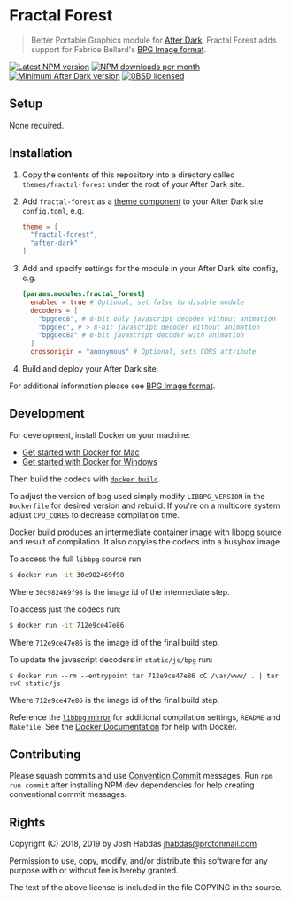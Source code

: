 # Fractal Forest

> Better Portable Graphics module for [After Dark]. Fractal Forest adds support for Fabrice Bellard's [BPG Image format](https://bellard.org/bpg/).

[![Latest NPM version](https://img.shields.io/npm/v/fractal-forest.svg?style=flat-square)](https://www.npmjs.com/package/fractal-forest)
[![NPM downloads per month](https://img.shields.io/npm/dm/fractal-forest.svg?style=flat-square)](https://www.npmjs.com/package/fractal-forest)
[![Minimum After Dark version](https://img.shields.io/badge/dynamic/json.svg?url=https://git.habd.as/comfusion/fractal-forest/raw/branch/master/package.json&label=after%20dark&query=$..['after-dark']&colorB=000000&style=flat-square&longCache=false&maxAge=86400)](https://git.habd.as/comfusion/after-dark/)
[![0BSD licensed](https://img.shields.io/npm/l/fractal-forest.svg?style=flat-square&longCache=true)](https://git.habd.as/comfusion/fractal-forest/src/branch/master/COPYING)

## Setup

None required.

## Installation

1. Copy the contents of this repository into a directory called `themes/fractal-forest` under the root of your After Dark site.
2. Add `fractal-forest` as a [theme component](https://gohugo.io/themes/theme-components/) to your After Dark site `config.toml`, e.g.

    ```toml
    theme = [
      "fractal-forest",
      "after-dark"
    ]
    ```

3. Add and specify settings for the module in your After Dark site config, e.g.

    ```toml
    [params.modules.fractal_forest]
      enabled = true # Optional, set false to disable module
      decoders = [
        "bpgdec8", # 8-bit only javascript decoder without animation
        "bpgdec", # > 8-bit javascript decoder without animation
        "bpgdec8a" # 8-bit javascript decoder with animation
      ]
      crossorigin = "anonymous" # Optional, sets CORS attribute
    ```

4. Build and deploy your After Dark site.

For additional information please see [BPG Image format](https://bellard.org/bpg/).

## Development

For development, install Docker on your machine:

- [Get started with Docker for Mac](https://docs.docker.com/docker-for-mac/)
- [Get started with Docker for Windows](https://docs.docker.com/docker-for-windows/)

Then build the codecs with [`docker build`](https://docs.docker.com/engine/reference/commandline/build/).

To adjust the version of bpg used simply modify `LIBBPG_VERSION` in the `Dockerfile` for desired version and rebuild. If you're on a multicore system adjust `CPU_CORES` to decrease compilation time.

Docker build produces an intermediate container image with libbpg source and result of compilation. It also copyies the codecs into a busybox image.

To access the full `libbpg` source run:

```sh
$ docker run -it 30c982469f98
```

Where `30c982469f98` is the image id of the intermediate step.

To access just the codecs run:

```sh
$ docker run -it 712e9ce47e86
```

Where `712e9ce47e86` is the image id of the final build step.

To update the javascript decoders in `static/js/bpg` run:

```
$ docker run --rm --entrypoint tar 712e9ce47e86 cC /var/www/ . | tar xvC static/js
```

Where `712e9ce47e86` is the image id of the final build step.

Reference the [`libbpg` mirror](https://git.habd.as/jhabdas/libbpg/) for additional compilation settings, `README` and `Makefile`. See the [Docker Documentation](https://docs.docker.com) for help with Docker.

## Contributing

Please squash commits and use [Convention Commit](https://www.conventionalcommits.org/) messages. Run `npm run commit` after installing NPM dev dependencies for help creating conventional commit messages.

## Rights

Copyright (C) 2018, 2019 by Josh Habdas <jhabdas@protonmail.com>

Permission to use, copy, modify, and/or distribute this software for any purpose with or without fee is hereby granted.

The text of the above license is included in the file COPYING in the source.

[After Dark]: https://git.habd.as/comfusion/after-dark/
